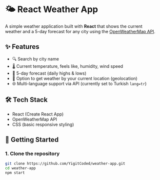 # 🌤 React Weather App

A simple weather application built with **React** that shows the current weather and a 5-day forecast for any city using the [OpenWeatherMap API](https://openweathermap.org/).

## ✨ Features
- 🔍 Search by city name  
- 🌡 Current temperature, feels like, humidity, wind speed  
- 📅 5-day forecast (daily highs & lows)  
- 📍 Option to get weather by your current location (geolocation)  
- 🌐 Multi-language support via API (currently set to Turkish `lang=tr`)  

## 🛠 Tech Stack
- React (Create React App)  
- OpenWeatherMap API  
- CSS (basic responsive styling)

## 🚀 Getting Started

### 1. Clone the repository
```bash
git clone https://github.com/YigitCoded/weather-app.git
cd weather-app
npm start

